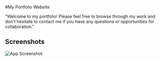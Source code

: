 

#My Portfolio Website

"Welcome to my portfolio! Please feel free to browse through my work and don't hesitate to contact me if you have any questions or opportunities for collaboration."

## Screenshots

![App Screenshot](https://pctechmag.com/wp-content/uploads/2021/07/Graphic-design-portfolio.jpg)


